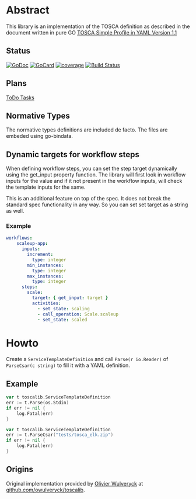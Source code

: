 # Abstract

This library is an implementation of the TOSCA definition as described in the document written in pure GO
[TOSCA Simple Profile in YAML Version 1.1](http://docs.oasis-open.org/tosca/TOSCA-Simple-Profile-YAML/v1.1/TOSCA-Simple-Profile-YAML-v1.1.html)

## Status

[![GoDoc][1]][2]
[![GoCard][3]][4]
[![coverage][5]][6]
[![Build Status][7]][8]

[1]: https://godoc.org/github.com/CiscoCloud/toscalib?status.svg
[2]: https://godoc.org/github.com/CiscoCloud/toscalib
[3]: https://goreportcard.com/badge/CiscoCloud/toscalib
[4]: https://goreportcard.com/report/github.com/CiscoCloud/toscalib
[5]: http://gocover.io/_badge/github.com/CiscoCloud/toscalib
[6]: http://gocover.io/github.com/CiscoCloud/toscalib
[7]: https://travis-ci.org/CiscoCloud/toscalib.svg?branch=master
[8]: https://travis-ci.org/CiscoCloud/toscalib

## Plans

[ToDo Tasks](TODO.md)

## Normative Types
The normative types definitions are included de facto. The files are embeded using go-bindata.

## Dynamic targets for workflow steps
When defining workflow steps, you can set the step target dynamically using the get_input property function. The library will first look in  workflow inputs for the value and if it not present in the workflow inputs, will check the template inputs for the same.

This is an additional feature on top of the spec. It does not break the standard spec functionality in any way. So you can set set target as a string as well.

### Example
```yaml
workflows:
    scaleup-app:
      inputs:
        increment:
          type: integer
        min_instances:
          type: integer
        max_instances:
          type: integer
      steps:
        scale:
          target: { get_input: target }
          activities:
            - set_state: scaling
            - call_operation: Scale.scaleup
            - set_state: scaled
```

# Howto

Create a `ServiceTemplateDefinition` and call `Parse(r io.Reader)` of `ParseCsar(c string)` to fill it with a YAML definition.

## Example

```go
var t toscalib.ServiceTemplateDefinition
err := t.Parse(os.Stdin)
if err != nil {
    log.Fatal(err)
}
```

```go
var t toscalib.ServiceTemplateDefinition
err := t.ParseCsar("tests/tosca_elk.zip")
if err != nil {
    log.Fatal(err)
}
```


## Origins

Original implementation provided by [Olivier Wulveryck](https://github.com/owulveryck) at [github.com/owulveryck/toscalib](https://github.com/owulveryck/toscalib).
